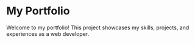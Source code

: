 # My Portfolio
Welcome to my portfolio! This project showcases my skills, projects, and experiences as a web developer.